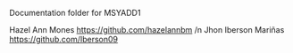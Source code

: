 Documentation folder for MSYADD1


Hazel Ann Mones https://github.com/hazelannbm
/n Jhon Iberson Mariñas https://github.com/Iberson09
